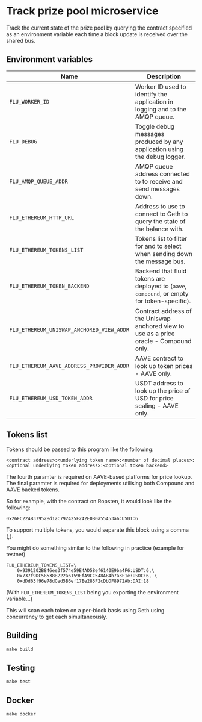 
# Track prize pool microservice

Track the current state of the prize pool by querying the contract
specified as an environment variable each time a block update is received
over the shared bus.

## Environment variables

|                    Name                   |                                    Description
|-------------------------------------------|---------------------------------------------------------------------------------------------------------------|
| `FLU_WORKER_ID`                           | Worker ID used to identify the application in logging and to the AMQP queue.                                  |
| `FLU_DEBUG`                               | Toggle debug messages produced by any application using the debug logger.                                     |
| `FLU_AMQP_QUEUE_ADDR`                     | AMQP queue address connected to to receive and send messages down.                                            |
| `FLU_ETHEREUM_HTTP_URL`                   | Address to use to connect to Geth to query the state of the balance with.                                     |
| `FLU_ETHEREUM_TOKENS_LIST`                | Tokens list to filter for and to select when sending down the message bus.                                    |
| `FLU_ETHEREUM_TOKEN_BACKEND`              | Backend that fluid tokens are deployed to (`aave`, `compound`, or empty for token-specific).                  |
| `FLU_ETHEREUM_UNISWAP_ANCHORED_VIEW_ADDR` | Contract address of the Uniswap anchored view to use as a price oracle - Compound only.                       |
| `FLU_ETHEREUM_AAVE_ADDRESS_PROVIDER_ADDR` | AAVE contract to look up token prices - AAVE only.                                                            |
| `FLU_ETHEREUM_USD_TOKEN_ADDR`             | USDT address to look up the price of USD for price scaling - AAVE only.                                       |

## Tokens list

Tokens should be passed to this program like the following:

	<contract address>:<underlying token name>:<number of decimal places>:<optional underlying token address>:<optional token backend>

The fourth paramter is required on AAVE-based platforms for price lookup.
The final paramter is required for deployments utilising both Compound and AAVE backed tokens.


So for example, with the contract on Ropsten, it would look like the
following:

	0x26FC224B37952Bd12C792425F242E0B0a55453a6:USDT:6

To support multiple tokens, you would separate this block using a comma
(,).

You might do something similar to the following in practice (example for testnet)

	FLU_ETHEREUM_TOKENS_LIST=\
		0x9391202B846ee3f574e59E4AD58ef6140E9ba4F6:USDT:6,\
		0x737f9DC58538B222a6159EfA9CC548AB4b7a3F1e:USDC:6, \
		0xdDd63f96e78dCed5B6ef17Ee285F2cDbDF8972Ab:DAI:18

(With `FLU_ETHEREUM_TOKENS_LIST` being you exporting the environment
variable...)

This will scan each token on a per-block basis using Geth using
concurrency to get each simultaneously.

## Building

	make build

## Testing

	make test

## Docker

	make docker
